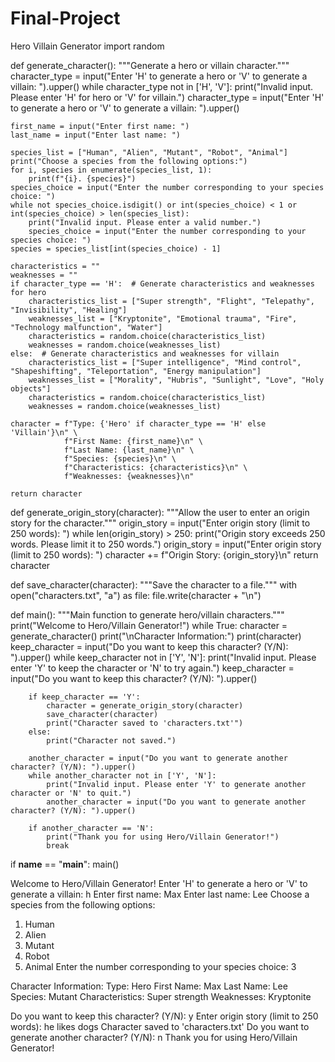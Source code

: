 # Final-Project
Hero Villain Generator
import random

def generate_character():
    """Generate a hero or villain character."""
    character_type = input("Enter 'H' to generate a hero or 'V' to generate a villain: ").upper()
    while character_type not in ['H', 'V']:
        print("Invalid input. Please enter 'H' for hero or 'V' for villain.")
        character_type = input("Enter 'H' to generate a hero or 'V' to generate a villain: ").upper()

    first_name = input("Enter first name: ")
    last_name = input("Enter last name: ")
    
    species_list = ["Human", "Alien", "Mutant", "Robot", "Animal"]
    print("Choose a species from the following options:")
    for i, species in enumerate(species_list, 1):
        print(f"{i}. {species}")
    species_choice = input("Enter the number corresponding to your species choice: ")
    while not species_choice.isdigit() or int(species_choice) < 1 or int(species_choice) > len(species_list):
        print("Invalid input. Please enter a valid number.")
        species_choice = input("Enter the number corresponding to your species choice: ")
    species = species_list[int(species_choice) - 1]

    characteristics = ""
    weaknesses = ""
    if character_type == 'H':  # Generate characteristics and weaknesses for hero                         
        characteristics_list = ["Super strength", "Flight", "Telepathy", "Invisibility", "Healing"]
        weaknesses_list = ["Kryptonite", "Emotional trauma", "Fire", "Technology malfunction", "Water"]
        characteristics = random.choice(characteristics_list)
        weaknesses = random.choice(weaknesses_list)
    else:  # Generate characteristics and weaknesses for villain
        characteristics_list = ["Super intelligence", "Mind control", "Shapeshifting", "Teleportation", "Energy manipulation"]
        weaknesses_list = ["Morality", "Hubris", "Sunlight", "Love", "Holy objects"]
        characteristics = random.choice(characteristics_list)
        weaknesses = random.choice(weaknesses_list)

    character = f"Type: {'Hero' if character_type == 'H' else 'Villain'}\n" \
                f"First Name: {first_name}\n" \
                f"Last Name: {last_name}\n" \
                f"Species: {species}\n" \
                f"Characteristics: {characteristics}\n" \
                f"Weaknesses: {weaknesses}\n"

    return character

def generate_origin_story(character):
    """Allow the user to enter an origin story for the character."""
    origin_story = input("Enter origin story (limit to 250 words): ")
    while len(origin_story) > 250:
        print("Origin story exceeds 250 words. Please limit it to 250 words.")
        origin_story = input("Enter origin story (limit to 250 words): ")
    character += f"Origin Story: {origin_story}\n"
    return character

def save_character(character):
    """Save the character to a file."""
    with open("characters.txt", "a") as file:
        file.write(character + "\n")

def main(): 
    """Main function to generate hero/villain characters."""
    print("Welcome to Hero/Villain Generator!")
    while True:
        character = generate_character()
        print("\nCharacter Information:")
        print(character)
        keep_character = input("Do you want to keep this character? (Y/N): ").upper()
        while keep_character not in ['Y', 'N']:
            print("Invalid input. Please enter 'Y' to keep the character or 'N' to try again.")
            keep_character = input("Do you want to keep this character? (Y/N): ").upper()

        if keep_character == 'Y':
            character = generate_origin_story(character)
            save_character(character)
            print("Character saved to 'characters.txt'")
        else:
            print("Character not saved.")
        
        another_character = input("Do you want to generate another character? (Y/N): ").upper()
        while another_character not in ['Y', 'N']:
            print("Invalid input. Please enter 'Y' to generate another character or 'N' to quit.")
            another_character = input("Do you want to generate another character? (Y/N): ").upper()
        
        if another_character == 'N':
            print("Thank you for using Hero/Villain Generator!")
            break

if __name__ == "__main__":
    main()


     
Welcome to Hero/Villain Generator!
Enter 'H' to generate a hero or 'V' to generate a villain: h
Enter first name: Max
Enter last name: Lee
Choose a species from the following options:
1. Human
2. Alien
3. Mutant
4. Robot
5. Animal
Enter the number corresponding to your species choice: 3

Character Information:
Type: Hero
First Name: Max
Last Name: Lee
Species: Mutant
Characteristics: Super strength
Weaknesses: Kryptonite

Do you want to keep this character? (Y/N): y
Enter origin story (limit to 250 words): he likes dogs
Character saved to 'characters.txt'
Do you want to generate another character? (Y/N): n
Thank you for using Hero/Villain Generator!
